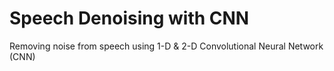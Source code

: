 # Speech Denoising with CNN
Removing noise from speech using 1-D &amp; 2-D Convolutional Neural Network (CNN)

